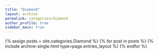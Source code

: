 ```yaml
---
title: "Diamond"
layout: archive
permalink: categories/diamond
author_profile: true
sidebar_main: true
---
```


{% assign posts = site.categories.Diamond %}
{% for post in posts %} {% include archive-single.html type=page.entries_layout %} {% endfor %}
